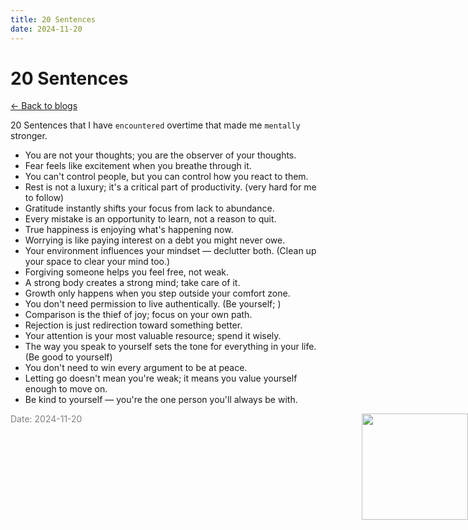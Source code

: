 ```yaml
---
title: 20 Sentences
date: 2024-11-20
---
```


# 20 Sentences

[<- Back to blogs](/blog)

20 Sentences that I have `encountered` overtime that made me `mentally` stronger. 

- You are not your thoughts; you are the observer of your thoughts.
- Fear feels like excitement when you breathe through it.
- You can't control people, but you can control how you react to them.
- Rest is not a luxury; it's a critical part of productivity. (very hard for me to follow) 
- Gratitude instantly shifts your focus from lack to abundance.
- Every mistake is an opportunity to learn, not a reason to quit.
- True happiness is enjoying what's happening now.
- Worrying is like paying interest on a debt you might never owe.
- Your environment influences your mindset — declutter both. (Clean up your space to clear your mind too.)
- Forgiving someone helps you feel free, not weak.
- A strong body creates a strong mind; take care of it.
- Growth only happens when you step outside your comfort zone.
- You don't need permission to live authentically. (Be yourself; )
- Comparison is the thief of joy; focus on your own path.
- Rejection is just redirection toward something better.
- Your attention is your most valuable resource; spend it wisely.
- The way you speak to yourself sets the tone for everything in your life. (Be good to yourself)
- You don't need to win every argument to be at peace.
- Letting go doesn't mean you're weak; it means you value yourself enough to move on.
- Be kind to yourself — you're the one person you'll always be with.


<span style="color: gray; font-size: 14px;">Date: 2024-11-20</span>
<img src="/mascot/life.png" style="height: 170px; position: absolute; right: 0;" />
